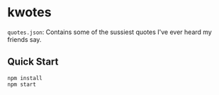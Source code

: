 # kwotes

`quotes.json`: Contains some of the sussiest quotes I've ever heard my friends say.

## Quick Start

```
npm install
npm start
```
